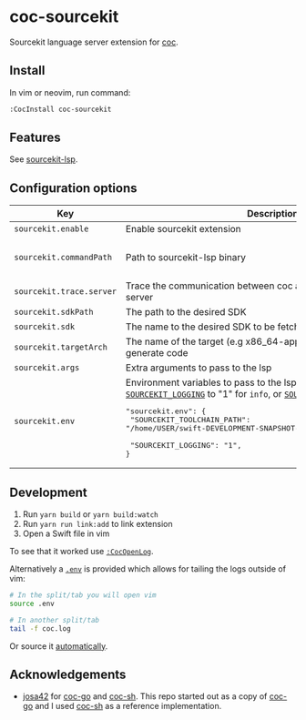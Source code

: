 # coc-sourcekit

Sourcekit language server extension for [coc].

[coc]: https://github.com/neoclide/coc.nvim

## Install

In vim or neovim, run command:

```sh
:CocInstall coc-sourcekit
```
## Features

See [sourcekit-lsp].

[sourcekit-lsp]: https://github.com/apple/sourcekit-lsp


## Configuration options

|Key|Description|Default|
|----|------------|-----|
|`sourcekit.enable`|Enable sourcekit extension|true|
|`sourcekit.commandPath`|Path to sourcekit-lsp binary|Output of `which sourcekit-lsp`|
|`sourcekit.trace.server`|Trace the communication between coc and the sourcekit language server|
|`sourcekit.sdkPath`|The path to the desired SDK|Nothing|
|`sourcekit.sdk`|The name to the desired SDK to be fetched|Nothing|
|`sourcekit.targetArch`| The name of the target (e.g x86_64-apple-ios13.2-simulator) to generate code |
|`sourcekit.args`|Extra arguments to pass to the lsp|[]|
|`sourcekit.env`|Environment variables to pass to the lsp. For Example, you could set [`SOURCEKIT_LOGGING`](https://github.com/apple/sourcekit-lsp/blob/main/Documentation/Development.md#print-sourcekit-logs) to "1" for `info`, or [`SOURCEKIT_TOOLCHAIN_PATH`](https://github.com/apple/sourcekit-lsp/blob/main/Documentation/Development.md#selecting-the-toolchain):<br /> <pre lang="json">"sourcekit.env": {<br />     "SOURCEKIT_TOOLCHAIN_PATH": "/home/USER/swift-DEVELOPMENT-SNAPSHOT-2021-07-30-a-ubuntu20.04/", <br />     "SOURCEKIT_LOGGING": "1", <br />}</pre>|{}|

## Development

1. Run `yarn build` or `yarn build:watch`
2. Run `yarn run link:add` to link extension
3. Open a Swift file in vim

To see that it worked use [`:CocOpenLog`].


Alternatively a [`.env`](.env) is provided which allows for tailing the logs outside of vim:

```sh
# In the split/tab you will open vim
source .env

# In another split/tab
tail -f coc.log
```

Or source it [automatically](https://github.com/klaaspieter/dotfiles/blob/5c2c1a6fa1a6f9ccc9031c3dc8de2ea9a3c4fdb0/zshrc#L327-L334).

[`:CocOpenLog`]: https://github.com/neoclide/coc.nvim/blob/db5ffd2ff0d766c2cfbd711898e8a3f5736e038c/doc/coc.txt#L1659

## Acknowledgements

- [josa42] for [coc-go] and [coc-sh]. This repo started out as a copy of [coc-go] and I used [coc-sh] as a reference implementation.

[josa42]: https://github.com/josa42
[coc-go]: https://github.com/josa42/coc-go
[coc-sh]: https://github.com/josa42/coc-sh
